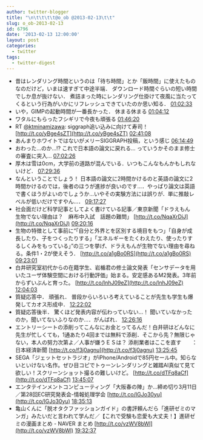 ```yaml
---
author: twitter-blogger
title: "\n\t\t\t\t@o_ob @2013-02-13\t\t"
slug: o_ob-2013-02-13
id: 6796
date: '2013-02-13 12:00:00'
layout: post
categories:
  - twitter
tags:
  - twitter-digest
---
```


*   昔はレンダリング時間というのは「待ち時間」とか「飯時間」に使えたものなのだけど，いまは速すぎて中途半端． ダウンロード時間ぐらいの短い時間でしか息が抜けない． 煮詰まった時にレンダリング仕掛けて夜風に当たってくるという行為がいかにリフレッシュできていたのか思い知る． [01:02:33](http://twitter.com/o_ob/statuses/301360654621757440)
*   いや，GIMPの起動時間が一番長かった． 休まる休まる [01:04:12](http://twitter.com/o_ob/statuses/301361069358718976)
*   ワタルにもらったフシギリで今夜も頑張る [01:46:20](http://twitter.com/o_ob/statuses/301371671024107521)
*   RT [@ktminamizawa](http://twitter.com/ktminamizawa): siggraph追い込みに向けて寿司！ [http://t.co/yBge4sZT](http://t.co/yBge4sZT) [02:41:08](http://twitter.com/o_ob/statuses/301385462650638336)
*   あんまりホワイトではないがメリーSIGGRAPH投稿，という感じ [06:14:49](http://twitter.com/o_ob/statuses/301439236505227265)
*   おわった…のか…!? これで日本語の論文に戻れる… っていうかそのまま修士の審査に突入… [07:02:26](http://twitter.com/o_ob/statuses/301451219954712576)
*   厚木は雪は0cm，大学前の道路が混んでいる．いつもこんなもんかもしれないけど． [07:29:36](http://twitter.com/o_ob/statuses/301458058146627585)
*   なんということでしょう！ 日本語の論文に2時間かけるのと英語の論文に2時間かけるのでは，後者のほうが進捗が良いのです…．やっぱり論文は英語で書くほうがよいのでしょうか…いやその実験方法には誤りが．単に推敲レベルが低いだけですやん…． [09:17:27](http://twitter.com/o_ob/statuses/301485198703472640)
*   社会面だけど科学記事としてよく書けている記事／東京新聞「ドラえもん　生物でない理由は？　麻布中入試　話題の難問」 [http://t.co/NqaXrDiJ](http://t.co/NqaXrDiJ) [09:20:16](http://twitter.com/o_ob/statuses/301485908320993280)
*   生物の特徴として事前に“「自分と外界とを区別する境目をもつ」「自身が成長したり、子をつくったりする」「エネルギーをたくわえたり、使ったりするしくみをもっている」”の三つを挙げ、ドラえもんが生物でない理由を尋ねる。条件1・2が使えそう． [http://t.co/a1gBo0RS](http://t.co/a1gBo0RS) [09:23:01](http://twitter.com/o_ob/statuses/301486600704098304)
*   白井研究室初代からの在籍学生、岩楯君の修士論文発表「センサデータを用いたユーザ体験空間における行動評価」始まる。安定感あるM2発表。3年前からずいぶんと育った。 [http://t.co/lnhJ09eZ](http://t.co/lnhJ09eZ) [12:04:03](http://twitter.com/o_ob/statuses/301527125796732928)
*   質疑応答中． 頑張れ． 普段からいろいろ考えていることが先生も学生も爆発してカオス形成中． [12:22:02](http://twitter.com/o_ob/statuses/301531649164853249)
*   質疑応答後半． 驚くほど発表内容が伝わっていない…！ 聞いていなかったのか，聞いてないふりなのか…．がんばれ． [12:26:16](http://twitter.com/o_ob/statuses/301532716220956673)
*   エントリーシートの添削ってこんなにお金とってるんだ！白井研はどんなに先生が忙しくても，1通あたり4回までは無料で添削．そこから先？無限じゃない，本人の努力次第よ／人事が嫌うＥＳは？ 添削業者はここを直す　　：日本経済新聞 [http://t.co/f3j0agnu](http://t.co/f3j0agnu) [13:25:45](http://twitter.com/o_ob/statuses/301547684286824449)
*   SEGA「ジェットセットラジオ」がiPhone/Androidで85円セール中。知らないといけない名作。ぜひ目コピでトゥーンレンダリングと雑踏AI真似て見て欲しい！スクリーンショット撮るの難しいけど。 [http://t.co/dTFq8aCf](http://t.co/dTFq8aCf) [13:45:07](http://twitter.com/o_ob/statuses/301552557661229056)
*   エンタテインメントコンピューティング「大阪春の陣」か…締め切り3月11日／第28回EC研究発表会-情報処理学会 [http://t.co/IGJo30yu](http://t.co/IGJo30yu) [18:35:13](http://twitter.com/o_ob/statuses/301625567541882881)
*   亀山くんに「脱オタクファッションガイド」の書評頼んだら「進研ゼミのマンガ」みたいだと言われて学んだ／【これで受験も恋愛も大丈夫！】進研ゼミの漫画まとめ - NAVER まとめ [http://t.co/vzWV8bWl](http://t.co/vzWV8bWl) [19:32:37](http://twitter.com/o_ob/statuses/301640009960804353)